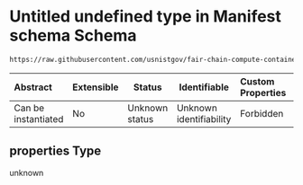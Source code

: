 # Untitled undefined type in Manifest schema Schema

```txt
https://raw.githubusercontent.com/usnistgov/fair-chain-compute-container/master/schema/manifest.schema.json#/properties/resourceRequirements/properties/cudaRequirements/properties
```




| Abstract            | Extensible | Status         | Identifiable            | Custom Properties | Additional Properties | Access Restrictions | Defined In                                                            |
| :------------------ | ---------- | -------------- | ----------------------- | :---------------- | --------------------- | ------------------- | --------------------------------------------------------------------- |
| Can be instantiated | No         | Unknown status | Unknown identifiability | Forbidden         | Allowed               | none                | [manifest.schema.json\*](manifest.schema.json "open original schema") |

## properties Type

unknown
